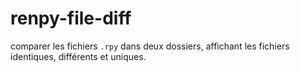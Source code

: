# renpy-file-diff
comparer les fichiers `.rpy` dans deux dossiers, affichant les fichiers identiques, différents et uniques.
